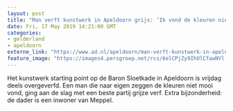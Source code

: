 ```yaml
---
layout: post
title: "Man verft kunstwerk in Apeldoorn grijs: ‘Ik vond de kleuren niet mooi’"
date: Fri, 17 May 2019 14:21:00 GMT
categories: 
- gelderland 
- apeldoorn 
externe_link: "https://www.ad.nl/apeldoorn/man-verft-kunstwerk-in-apeldoorn-grijs-ik-vond-de-kleuren-niet-mooi~acd865c1/"
feature_image: "https://images4.persgroep.net/rcs/6elCPjZy9IhOlCfawNYl-bkG2hI/diocontent/148616945/_fitwidth/400/?appId=21791a8992982cd8da851550a453bd7f&quality=0.7"
---
```


Het kunstwerk starting point op de Baron Sloetkade in Apeldoorn is vrijdag deels overgeverfd. Een man die naar eigen zeggen de kleuren niet mooi vond, ging aan de slag met een beste partij grijze verf.  Extra bijzonderheid: de dader is een inwoner van Meppel.
